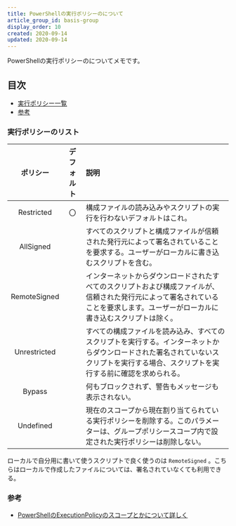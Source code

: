 ```yaml
---
title: PowerShellの実行ポリシーのについて
article_group_id: basis-group
display_order: 10
created: 2020-09-14
updated: 2020-09-14
---
```

PowerShellの実行ポリシーのについてメモです。

## <a name="index">目次</a>

- [実行ポリシー一覧](#execution-policy-list)
- [参考](#reference)

### <a name="execution-policy-list">実行ポリシーのリスト</a>

|ポリシー     |デフォルト|説明             |
|:----------:|:--------:|:----------------|
|Restricted  |〇        |構成ファイルの読み込みやスクリプトの実行を行わないデフォルトはこれ。|
|AllSigned   |          |すべてのスクリプトと構成ファイルが信頼された発行元によって署名されていることを要求する。ユーザーがローカルに書き込むスクリプトを含む。|
|RemoteSigned|          |インターネットからダウンロードされたすべてのスクリプトおよび構成ファイルが、信頼された発行元によって署名されていることを要求します。ユーザーがローカルに書き込むスクリプトは除く。|
|Unrestricted|          |すべての構成ファイルを読み込み、すべてのスクリプトを実行する。インターネットからダウンロードされた署名されていないスクリプトを実行する場合、スクリプトを実行する前に確認を求められる。|
|Bypass      |          |何もブロックされず、警告もメッセージも表示されない。|
|Undefined   |          |現在のスコープから現在割り当てられている実行ポリシーを削除する。このパラメーターは、グループポリシースコープ内で設定された実行ポリシーは削除しない。|

ローカルで自分用に書いて使うスクリプトで良く使うのは `RemoteSigned` 。こちらはローカルで作成したファイルについては、署名されていなくても利用できる。

### <a name="reference">参考</a>

- [PowerShellのExecutionPolicyのスコープとかについて詳しく](https://qiita.com/kikuchi/items/59f219eae2a172880ba6)
